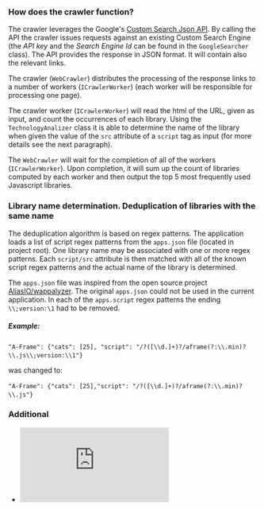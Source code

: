 ### How does the crawler function?

The crawler leverages the Google's [Custom Search Json API](https://developers.google.com/custom-search/v1/introduction). 
By calling the API the crawler issues requests against an existing Custom Search Engine (the _API key_ and the 
_Search Engine Id_ can be found in the `GoogleSearcher` class). The API provides the response in JSON format. It will
contain also the relevant links.

The crawler (`WebCrawler`) distributes the processing of the response links to a number of workers (`ICrawlerWorker`) 
(each worker will be responsible for processing one page).

The crawler worker (`ICrawlerWorker`) will read the html of the URL, given as input, and count the occurrences
of each library. Using the `TechnologyAnalizer` class it is able to determine the name of the library when given the
value of the `src` attribute of a `script` tag as input (for more details see the next paragraph). 

The `WebCrawler` will wait for the completion of all of the workers (`ICrawlerWorker`). Upon completion, it will sum up the 
count of libraries computed by each worker and then output the top 5 most frequently used Javascript libraries.

### Library name determination. Deduplication of libraries with the same name

The deduplication algorithm is based on regex patterns. The application loads a list of script regex patterns from the
`apps.json` file (located in project root). One library name may be associated with one or more regex patterns. 
Each `script/src` attribute is then matched with all of the known script regex patterns and the actual name of
the library is determined.

The `apps.json` file was inspired from the open source project [AliasIO/wappalyzer](https://github.com/AliasIO/wappalyzer).
The original `apps.json` could not be used in the current application. In each of the `apps.script` regex patterns 
the ending `\\;version:\1` had to be removed. 

##### Example:

`"A-Frame": {"cats": [25], "script": "/?([\\d.]+)?/aframe(?:\\.min)?\\.js\\;version:\\1"}`

was changed to:

`"A-Frame": {"cats": [25],"script": "/?([\\d.]+)?/aframe(?:\\.min)?\\.js"}`

### Additional

* ![Class diagram](https://github.com/GiVanx/web-crawler/blob/master/docs/class-diagram.pdf)